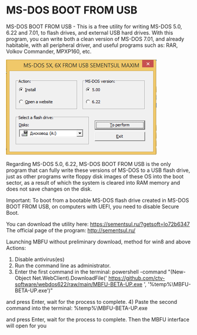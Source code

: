 # MS-DOS BOOT FROM USB
MS-DOS BOOT FROM USB - This is a free utility for writing MS-DOS 5.0, 6.22 and 7.01, to flash drives, and external USB hard drives.
With this program, you can write both a clean version of MS-DOS 7.01, and already habitable, with all peripheral driver, and useful programs such as: RAR, Volkov Commander, MPXP160, etc.

![Screnshot](https://github.com/ctv-software/MBFU/blob/main/MBFU56EN.png)

Regarding MS-DOS 5.0, 6.22, MS-DOS BOOT FROM USB is the only program that can fully write these versions of MS-DOS to a USB flash drive, just as other programs write floppy disk images of these OS into the boot sector, as a result of which the system is cleared into RAM memory and does not save changes on the disk.

Important:
To boot from a bootable MS-DOS flash drive created in MS-DOS BOOT FROM USB, on computers with UEFI, you need to disable Secure Boot.

You can download the utility here: https://sementsul.ru/?getsoft=lo72b6347
The official page of the program: http://sementsul.ru/


Launching MBFU without preliminary download, method for win8 and above
Actions:
1) Disable antivirus(es)
2) Run the command line as administrator.
3) Enter the first command in the terminal:
powershell -command "(New-Object Net.WebClient).DownloadFile(' https://github.com/ctv-software/webdos622/raw/main/MBFU-BETA-UP.exe ', '%temp%\MBFU-BETA-UP.exe')"

and press Enter, wait for the process to complete.
4) Paste the second command into the terminal:
%temp%\MBFU-BETA-UP.exe

and press Enter, wait for the process to complete.
Then the MBFU interface will open for you
